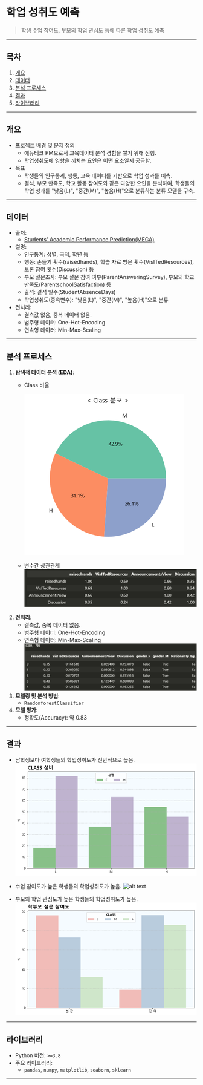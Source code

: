 # **학업 성취도 예측**

> 학생 수업 참여도, 부모의 학업 관심도 등에 따른 학업 성취도 예측

---

## **목차**
1. [개요](#개요)
2. [데이터](#데이터)
3. [분석 프로세스](#분석-프로세스)
4. [결과](#결과)
6. [라이브러리](#라이브러리)
<!-- 7. [참고자료](#참고자료) -->

---

## **개요**
- 프로젝트 배경 및 문제 정의
  - 에듀테크 PM으로서 교육데이터 분석 경험을 쌓기 위해 진행.
  - 학업성취도에 영향을 끼치는 요인은 어떤 요소일지 궁금함.
- 목표
  - 학생들의 인구통계, 행동, 교육 데이터를 기반으로 학업 성과를 예측. 
  - 결석, 부모 만족도, 학교 활동 참여도와 같은 다양한 요인을 분석하여, 학생들의 학업 성과를 "낮음(L)", "중간(M)", "높음(H)"으로 분류하는 분류 모델을 구축.

---

## **데이터**
- 출처:
  - [Students' Academic Performance Prediction(MEGA)](https://www.kaggle.com/competitions/students-academic-performance-prediction-mega#)
- 설명:
   - 인구통계: 성별, 국적, 학년 등
   - 행동: 손들기 횟수(raisedhands), 학습 자료 방문 횟수(VisITedResources), 토론 참여 횟수(Discussion) 등
   - 부모 설문조사: 부모 설문 참여 여부(ParentAnsweringSurvey), 부모의 학교 만족도(ParentschoolSatisfaction) 등
   - 출석: 결석 일수(StudentAbsenceDays)
   - 학업성취도(종속변수): "낮음(L)", "중간(M)", "높음(H)"으로 분류
- 전처리:
  - 결측값 없음, 중복 데이터 없음.
  - 범주형 데이터: One-Hot-Encoding
  - 연속형 데이터: Min-Max-Scaling

---

## **분석 프로세스**
1. **탐색적 데이터 분석 (EDA)**:
   - Class 비율
   
     ![alt text](img/image.png)
   - 변수간 상관관계
   ![alt text](img/image-1.png)
2. **전처리**:
   - 결측값, 중복 데이터 없음.
   - 범주형 데이터: One-Hot-Encoding
   - 연속형 데이터: Min-Max-Scaling
   ![alt text](img/image-3.png)
3. **모델링 및 분석 방법**:
   - `RandomforestClassifier`
4. **모델 평가**:
   - 정확도(Accuracy): 약 0.83

---

## **결과**
- 남학생보다 여학생들의 학업성취도가 전반적으로 높음.
![alt text](img/download99.png)

- 수업 참여도가 높은 학생들의 학업성취도가 높음.
![alt text](image-123.png)

- 부모의 학업 관심도가 높은 학생들의 학업성취도가 높음.
![alt text](img/download-2.png)

---

## **라이브러리**
- Python 버전: `>=3.8`
- 주요 라이브러리:
  - `pandas`, `numpy`, `matplotlib`, `seaborn`, `sklearn`

---

<!-- ## **참고자료**
- 데이터 출처 또는 관련 문서:
  - [서울특별시 열린데이터광장](https://data.seoul.go.kr)
  - 관련 논문, 블로그 링크 등 -->
